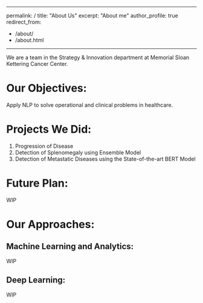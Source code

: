 ---
 permalink: /
title: "About Us"
 excerpt: "About me"
 author_profile: true
 redirect_from: 
   - /about/
   - /about.html
 ---

We are a team in the Strategy & Innovation department at Memorial Sloan Kettering Cancer Center.

Our Objectives:
======
Apply NLP to solve operational and clinical problems in healthcare.

Projects We Did:
======
1. Progression of Disease
2. Detection of Splenomegaly using Ensemble Model
3. Detection of Metastatic Diseases using the State-of-the-art BERT Model

Future Plan:
======
WIP

Our Approaches:
======

Machine Learning and Analytics:
------
WIP

Deep Learning:
------
WIP
